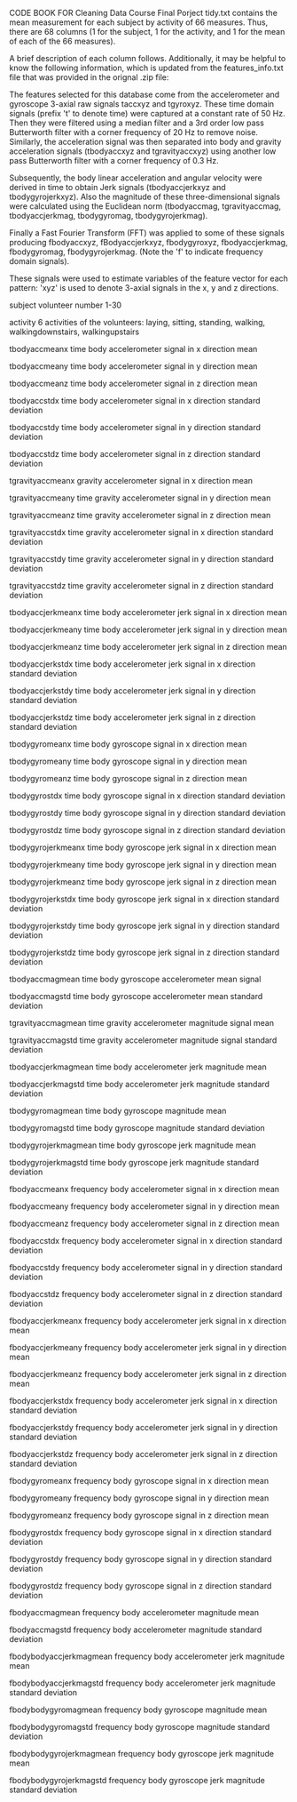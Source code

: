 CODE BOOK FOR Cleaning Data Course Final Porject
tidy.txt contains the mean measurement for each subject by activity of 66 measures. Thus, there are 68 columns (1 for the subject, 1 for the activity, and 1 for the mean of each of the 66 measures).

A brief description of each column follows. Additionally, it may be helpful to know the following information, which is updated from the features_info.txt file that was provided in the orignal .zip file:

The features selected for this database come from the accelerometer and gyroscope 3-axial raw signals taccxyz and tgyroxyz. These time domain signals (prefix 't' to denote time) were captured at a constant rate of 50 Hz. Then they were filtered using a median filter and a 3rd order low pass Butterworth filter with a corner frequency of 20 Hz to remove noise. Similarly, the acceleration signal was then separated into body and gravity acceleration signals (tbodyaccxyz and tgravityaccxyz) using another low pass Butterworth filter with a corner frequency of 0.3 Hz.

Subsequently, the body linear acceleration and angular velocity were derived in time to obtain Jerk signals (tbodyaccjerkxyz and tbodygyrojerkxyz). Also the magnitude of these three-dimensional signals were calculated using the Euclidean norm (tbodyaccmag, tgravityaccmag, tbodyaccjerkmag, tbodygyromag, tbodygyrojerkmag).

Finally a Fast Fourier Transform (FFT) was applied to some of these signals producing fbodyaccxyz, fBodyaccjerkxyz, fbodygyroxyz, fbodyaccjerkmag, fbodygyromag, fbodygyrojerkmag. (Note the 'f' to indicate frequency domain signals).

These signals were used to estimate variables of the feature vector for each pattern:
'xyz' is used to denote 3-axial signals in the x, y and z directions.

subject volunteer number 1-30

activity
6 activities of the volunteers: laying, sitting, standing, walking, walkingdownstairs, walkingupstairs

tbodyaccmeanx
time body accelerometer signal in x direction mean

tbodyaccmeany
time body accelerometer signal in y direction mean

tbodyaccmeanz
time body accelerometer signal in z direction mean

tbodyaccstdx
time body accelerometer signal in x direction standard deviation

tbodyaccstdy
time body accelerometer signal in y direction standard deviation

tbodyaccstdz
time body accelerometer signal in z direction standard deviation

tgravityaccmeanx
gravity accelerometer signal in x direction mean

tgravityaccmeany
time gravity accelerometer signal in y direction mean

tgravityaccmeanz
time gravity accelerometer signal in z direction mean

tgravityaccstdx
time gravity accelerometer signal in x direction standard deviation

tgravityaccstdy
time gravity accelerometer signal in y direction standard deviation

tgravityaccstdz
time gravity accelerometer signal in z direction standard deviation

tbodyaccjerkmeanx
time body accelerometer jerk signal in x direction mean

tbodyaccjerkmeany
time body accelerometer jerk signal in y direction mean

tbodyaccjerkmeanz
time body accelerometer jerk signal in z direction mean

tbodyaccjerkstdx
time body accelerometer jerk signal in x direction standard deviation

tbodyaccjerkstdy
time body accelerometer jerk signal in y direction standard deviation

tbodyaccjerkstdz
time body accelerometer jerk signal in z direction standard deviation

tbodygyromeanx
time body gyroscope signal in x direction mean

tbodygyromeany
time body gyroscope signal in y direction mean

tbodygyromeanz
time body gyroscope signal in z direction mean

tbodygyrostdx
time body gyroscope signal in x direction standard deviation

tbodygyrostdy
time body gyroscope signal in y direction standard deviation

tbodygyrostdz
time body gyroscope signal in z direction standard deviation

tbodygyrojerkmeanx
time body gyroscope jerk signal in x direction mean

tbodygyrojerkmeany
time body gyroscope jerk signal in y direction mean

tbodygyrojerkmeanz
time body gyroscope jerk signal in z direction mean

tbodygyrojerkstdx
time body gyroscope jerk signal in x direction standard deviation

tbodygyrojerkstdy
time body gyroscope jerk signal in y direction standard deviation

tbodygyrojerkstdz
time body gyroscope jerk signal in z direction standard deviation

tbodyaccmagmean
time body gyroscope accelerometer mean signal

tbodyaccmagstd
time body gyroscope accelerometer mean standard deviation

tgravityaccmagmean
time gravity accelerometer magnitude signal mean

tgravityaccmagstd
time gravity accelerometer magnitude signal standard deviation

tbodyaccjerkmagmean
time body accelerometer jerk magnitude mean

tbodyaccjerkmagstd
time body accelerometer jerk magnitude standard deviation

tbodygyromagmean
time body gyroscope magnitude mean

tbodygyromagstd
time body gyroscope magnitude standard deviation

tbodygyrojerkmagmean
time body gyroscope jerk magnitude mean

tbodygyrojerkmagstd
time body gyroscope jerk magnitude standard deviation

fbodyaccmeanx
frequency body accelerometer signal in x direction mean

fbodyaccmeany
frequency body accelerometer signal in y direction mean

fbodyaccmeanz
frequency body accelerometer signal in z direction mean

fbodyaccstdx
frequency body accelerometer signal in x direction standard deviation

fbodyaccstdy
frequency body accelerometer signal in y direction standard deviation

fbodyaccstdz
frequency body accelerometer signal in z direction standard deviation

fbodyaccjerkmeanx
frequency body accelerometer jerk signal in x direction mean

fbodyaccjerkmeany
frequency body accelerometer jerk signal in y direction mean

fbodyaccjerkmeanz
frequency body accelerometer jerk signal in z direction mean

fbodyaccjerkstdx
frequency body accelerometer jerk signal in x direction standard deviation

fbodyaccjerkstdy
frequency body accelerometer jerk signal in y direction standard deviation

fbodyaccjerkstdz
frequency body accelerometer jerk signal in z direction standard deviation

fbodygyromeanx
frequency body gyroscope signal in x direction mean

fbodygyromeany
frequency body gyroscope signal in y direction mean

fbodygyromeanz
frequency body gyroscope signal in z direction mean

fbodygyrostdx
frequency body gyroscope signal in x direction standard deviation

fbodygyrostdy
frequency body gyroscope signal in y direction standard deviation

fbodygyrostdz
frequency body gyroscope signal in z direction standard deviation

fbodyaccmagmean
frequency body accelerometer magnitude mean

fbodyaccmagstd
frequency body accelerometer magnitude standard deviation

fbodybodyaccjerkmagmean
frequency body accelerometer jerk magnitude mean

fbodybodyaccjerkmagstd
frequency body accelerometer jerk magnitude standard deviation

fbodybodygyromagmean
frequency body gyroscope magnitude mean

fbodybodygyromagstd
frequency body gyroscope magnitude standard deviation

fbodybodygyrojerkmagmean frequency body gyroscope jerk magnitude mean

fbodybodygyrojerkmagstd frequency body gyroscope jerk magnitude standard deviation
